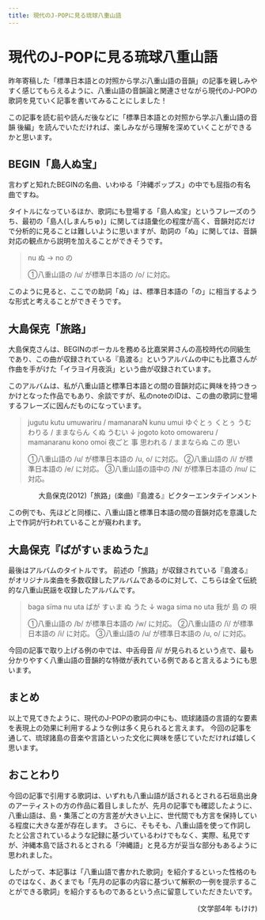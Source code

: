 ```yaml
---
title: 現代のJ-POPに見る琉球八重山語
---
```


# 現代のJ-POPに見る琉球八重山語

昨年寄稿した「標準日本語との対照から学ぶ八重山語の音韻」の記事を親しみやすく感じてもらえるように、八重山語の音韻論と関連させながら現代のJ-POPの歌詞を見ていく記事を書いてみることにしました！

この記事を読む前や読んだ後などに「標準日本語との対照から学ぶ八重山語の音韻 後編」を読んでいただければ、楽しみながら理解を深めていくことができるかと思います。

## BEGIN「島人ぬ宝」

言わずと知れたBEGINの名曲、いわゆる「沖縄ポップス」の中でも屈指の有名曲ですね。

タイトルになっているほか、歌詞にも登場する「島人ぬ宝」というフレーズのうち、最初の「島人(しまんちゅ)」に関しては語彙化の程度が高く、音韻対応だけで分析的に見ることは難しいように思いますが、助詞の「ぬ」に関しては、音韻対応の観点から説明を加えることができそうです。

> nu ぬ → no の
>
> ①八重山語の /u/ が標準日本語の /o/ に対応。

このように見ると、ここでの助詞「ぬ」は、標準日本語の「の」に相当するような形式と考えることができそうです。

## 大島保克「旅路」

大島保克さんは、BEGINのボーカルを務める比嘉栄昇さんの高校時代の同級生であり、この曲が収録されている『島渡る』というアルバムの中にも比嘉さんが作曲を手がけた「イラヨイ月夜浜」という曲が収録されています。

このアルバムは、私が八重山語と標準日本語との間の音韻対応に興味を持つきっかけとなった作品でもあり、余談ですが、私のnoteのIDは、この曲の歌詞に登場するフレーズに因んだものになっています。

> jugutu kutu umuwariru / mamanaraN kunu umui
> ゆぐとぅ くとぅ うむわりる / ままならん くぬ うむい
> ↓
> jogoto koto omowareru / mamanaranu kono omoi
> 夜ごと 事 思われる / ままならぬ この 思い
>
> ①八重山語の /u/ が標準日本語の /u, o/ に対応。
> ②八重山語の /i/ が標準日本語の /e/ に対応。
> ③八重山語の語中の /N/ が標準日本語の /nu/ に対応。

<p style="text-align: right;">
大島保克(2012)「旅路」(楽曲)『島渡る』ビクターエンタテインメント
</p>

この例でも、先ほどと同様に、八重山語と標準日本語の間の音韻対応を意識した上で作詞が行われていることが窺われます。

## 大島保克『ばがすぃまぬうた』

最後はアルバムのタイトルです。
前述の「旅路」が収録されている『島渡る』がオリジナル楽曲を多数収録したアルバムであるのに対して、こちらは全て伝統的な八重山民謡を収録したアルバムです。

> baga sïma nu uta
> ばが すぃま ぬ うた
> ↓
> waga sima no uta
> 我が 島 の 唄
>
> ①八重山語の /b/ が標準日本語の /w/ に対応。
> ②八重山語の /ï/ が標準日本語の /i/ に対応。
> ③八重山語の /u/ が標準日本語の /u, o/ に対応。

今回の記事で取り上げる例の中では、中舌母音 /ï/ が見られるという点で、最も分かりやすく八重山語の音韻的な特徴が表れている例であると言えるようにも思います。

## まとめ

以上で見てきたように、現代のJ-POPの歌詞の中にも、琉球諸語の言語的な要素を表現上の効果に利用するような例は多く見られると言えます。
今回の記事を通して、琉球諸島の音楽や言語といった文化に興味を感じていただければ嬉しく思います。

## おことわり

今回の記事で引用する歌詞は、いずれも八重山語が話されるとされる石垣島出身のアーティストの方の作品に着目しましたが、先月の記事でも確認したように、八重山語は、島・集落ごとの方言差が大きい上に、世代間でも方言を保持している程度に大きな差が存在します。
さらに、そもそも、八重山語を使って作詞したと公言されているような記録に基づいているわけでもなく、実際、私見ですが、沖縄本島で話されるとされる「沖縄語」と見る方が妥当な部分もあるように思われました。

したがって、本記事は「八重山語で書かれた歌詞」を紹介するといった性格のものではなく、あくまでも「先月の記事の内容に基づいて解釈の一例を提示することができる歌詞」を紹介するものであるという点に留意していただきたいです。

<p style="text-align: right;">
(文学部4年 もけけ)
</p>
